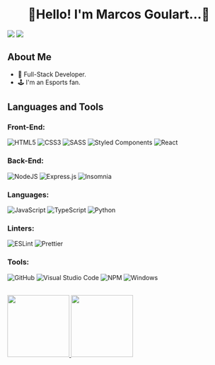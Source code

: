  <h1 align="center">👋Hello! I'm Marcos Goulart...🐰</h1>
 <div>
  <a href = "mailto:viniciusmage@gmail.com"><img src="https://img.shields.io/badge/Gmail-D14836?style=for-the-badge&logo=gmail&logoColor=white" target="_blank"></a>
  <a href="https://www.linkedin.com/in/marcos-goulart-1402b9216/" target="_blank"><img src="https://img.shields.io/badge/-LinkedIn-%230077B5?style=for-the-badge&logo=linkedin&logoColor=white" target="_blank"></a> 
 </div>

  ## About Me
  
   + 📃 Full-Stack Developer.
   + 🕹 I'm an Esports fan.
  
 ## Languages and Tools
 ### Front-End:

 ![HTML5](https://img.shields.io/badge/html5-%23E34F26.svg?style=for-the-badge&logo=html5&logoColor=white)
 ![CSS3](https://img.shields.io/badge/css3-%231572B6.svg?style=for-the-badge&logo=css3&logoColor=white)
 ![SASS](https://img.shields.io/badge/SASS-hotpink.svg?style=for-the-badge&logo=SASS&logoColor=white)
 ![Styled Components](https://img.shields.io/badge/styled--components-DB7093?style=for-the-badge&logo=styled-components&logoColor=white)
 ![React](https://img.shields.io/badge/react-%2320232a.svg?style=for-the-badge&logo=react&logoColor=%2361DAFB)

 ### Back-End:

 ![NodeJS](https://img.shields.io/badge/node.js-6DA55F?style=for-the-badge&logo=node.js&logoColor=white)
 ![Express.js](https://img.shields.io/badge/express.js-%23404d59.svg?style=for-the-badge&logo=express&logoColor=%2361DAFB)
 ![Insomnia](https://img.shields.io/badge/Insomnia-black?style=for-the-badge&logo=insomnia&logoColor=5849BE)

 ### Languages:
 ![JavaScript](https://img.shields.io/badge/javascript-%23323330.svg?style=for-the-badge&logo=javascript&logoColor=%23F7DF1E)
 ![TypeScript](https://img.shields.io/badge/typescript-%23007ACC.svg?style=for-the-badge&logo=typescript&logoColor=white)
 ![Python](https://img.shields.io/badge/python-3670A0?style=for-the-badge&logo=python&logoColor=ffdd54)

 ### Linters:
 ![ESLint](https://img.shields.io/badge/ESLint-4B3263?style=for-the-badge&logo=eslint&logoColor=white)
 <img src="https://camo.githubusercontent.com/81280c6c5bad3d87f28e466f4dc216ba8c55dc2c264fbd5ef03a9d04fe1e6ae0/68747470733a2f2f696d672e736869656c64732e696f2f62616467652f70726574746965722d3141324333343f7374796c653d666f722d7468652d6261646765266c6f676f3d7072657474696572266c6f676f436f6c6f723d463742413345" alt="Prettier" data-canonical-src="https://img.shields.io/badge/prettier-1A2C34?style=for-the-badge&amp;logo=prettier&amp;logoColor=F7BA3E" style="max-width: 100%;">
 
 ### Tools:
 ![GitHub](https://img.shields.io/badge/github-%23121011.svg?style=for-the-badge&logo=github&logoColor=white)
 ![Visual Studio Code](https://img.shields.io/badge/Visual%20Studio%20Code-0078d7.svg?style=for-the-badge&logo=visual-studio-code&logoColor=white)
 ![NPM](https://img.shields.io/badge/NPM-%23CB3837.svg?style=for-the-badge&logo=npm&logoColor=white)
 ![Windows](https://img.shields.io/badge/Windows-0078D6?style=for-the-badge&logo=windows&logoColor=white)
 
 
 <br>
 

 <div>
   <a href="https://github.com/marcos-goulart">
   <img height="140em" src="https://github-readme-stats.vercel.app/api/top-langs/?username=marcos-goulart&layout=compact&langs_count=6&theme=tokyonight"/>
   <img height="140em" src="https://github-readme-stats.vercel.app/api?username=marcos-goulart&show_icons=true&theme=radical&include_all_commits=true&count_private=false"/>
</div>

 
